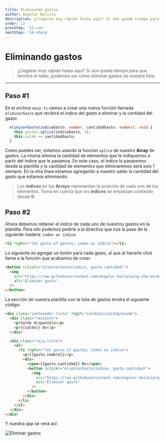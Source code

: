 ```yaml
---
title: Eliminando gastos
author: Angular Bolivia
description: ¿Llegaste muy rápido hasta aquí? Si aún queda tiempo para que termine el taller, podemos ver cómo eliminar gastos de nuestra lista.
order: 13
prevStep: '12-css'
nextStep: '14-share'
---
```


# Eliminando gastos

> ¿Llegaste muy rápido hasta aquí? Si aún queda tiempo para que termine el taller, podemos ver cómo eliminar gastos de nuestra lista.

---

## Paso #1

En el archivo `main.ts` vamos a crear una nueva función llamada `eliminarGasto` que recibirá el índice del gasto a eliminar y la cantidad del gasto:

```typescript
  eliminarGasto(indiceGasto: number, cantidadGasto: number): void {
    this.gastos.splice(indiceGasto, 1);
    this.saldo += cantidadGasto;
  }
```

Como puedes ver, estamos usando la función `splice` de nuestro **Array** de gastos. La misma elimina la cantidad de elementos que le indiquemos a partir del índice que le pasamos. En este caso, el índice lo pasaremos desde la plantilla y la cantidad de elementos que eliminaremos será solo 1 siempre. En la otra línea estamos agregando a nuestro saldo la cantidad del gasto que estamos eliminando.

> Los **índices** en los **Arrays** representan la posición de cada uno de los elementos. Toma en cuenta que los **índices** se empiezan contando desde **0**.

## Paso #2

Ahora debemos obtener el índice de cada uno de nuestros gastos en la plantilla. Para ello podemos pedirle a la directiva que nos la pase de la siguiente madera: `index as indice`.

```html
<li *ngFor="let gasto of gastos; index as indice"></li>
```

Lo siguiente es agregar un botón para cada gasto, al que al hacerle click llame a la función que acabamos de crear:

```html
<button (click)="eliminarGasto(indice, gasto.cantidad)">
  <img
    src="https://raw.githubusercontent.com/angular-bolivia/ng-she-workshop/develop/src/assets/trash-icon.svg"
    alt="Eliminar gasto"
  />
</button>
```

La sección de nuestra plantilla con la lista de gastos tendrá el siguiente código:

```html
<div class="contenedor-lista" *ngIf="saldoInicialIngresado">
  <div class="restante">
    <p>Saldo disponible</p>
    <p>{{saldo}} Bs</p>
  </div>

  <div class="caja-lista">
    <ul>
      <li *ngFor="let gasto of gastos; index as indice">
        <p>{{gasto.nombre}}</p>
        <div>
          <span>{{gasto.cantidad}} Bs</span>
          <button (click)="eliminarGasto(indice, gasto.cantidad)">
            <img
              src="https://raw.githubusercontent.com/angular-bolivia/ng-she-workshop/develop/src/assets/trash-icon.svg"
              alt="Eliminar gasto"
            />
          </button>
        </div>
      </li>
    </ul>
  </div>
</div>
```

Y nuestra app se verá así:

![Eliminar gastos](/images/tutorial/template-7.png)
